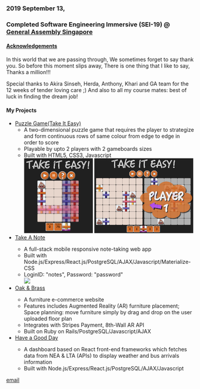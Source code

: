 <meta charset="utf-8">
<meta name="viewport" content="width=device-width">
<link rel="stylesheet" href="./styles.css">
<link href="https://fonts.googleapis.com/css?family=Merriweather:300,400,700,900&display=swap" rel="stylesheet">


<main>
    <h3>2019 September 13,</h3>
    <h3>Completed Software Engineering Immersive (SEI-19) @ <a href="https://generalassemb.ly/">General Assembly Singapore</a></h3>
    <h4><u>Acknowledgements</u></h4>
    In this world that we are passing through,
    We sometimes forget to say thank you.
    So before this moment slips away,
    There is one thing that I like to say,
    Thanks a million!!!
    <p>Special thanks to Akira Sinseh, Herda, Anthony, Khari and GA team for the 12 weeks of tender loving care ;) And also to all my course mates: best of luck in finding the dream job!</p>
    <p></p>
    <h4>My Projects</h4>
    <ul>
        <li><a href="https://marcykay.github.io/sei-19/project-1/game.html">Puzzle Game(Take It Easy)</a>
            <ul>
                <li>A two-dimensional puzzle game that requires the player to strategize and form continuous rows of same colour from edge to edge in order to score</li>
                <li>Playable by upto 2 players with 2 gameboards sizes</li>
                <li>Built with HTML5, CSS3, Javascript</li>
                <img src="./images/tie_1player.png" height="200px" />
                <img src="./images/tie_2players.png" height="200px" />
            </ul>
        </li>
        <li><a href="https://sei19takeanote.herokuapp.com">Take A Note</a></li>
        <ul>
            <li>A full-stack mobile responsive note-taking web app</li>
            <li>Built with Node.js/Express/React.js/PostgreSQL/AJAX/Javascript/Materialize-CSS</li>
            <li>LoginID: "notes", Password: "password"</li>
            <img src="./images/tan_main.png" width="300px" />
        </ul>
        <li><a href="https://oakandbrass.herokuapp.com/">Oak & Brass</a></li>
        <ul>
            <li>A furniture e-commerce website</li>
            <li>Features includes Augmented Reality (AR) furniture placement; Space planning: move furniture simply by drag and drop on the user uploaded floor plan</li>
            <li>Integrates with Stripes Payment, 8th-Wall AR API</li>
            <li>Built on Ruby on Rails/PostgreSQL/Javascript/AJAX</li>
        </ul>
        <li><a href="https://sei19-haveagoodday.herokuapp.com/">Have a Good Day</a></li>
        <ul>
            <li>A dashboard based on React front-end frameworks which fetches data from NEA & LTA (APIs) to display weather and bus arrivals information</li>
            <li>Built with Node.js/Express/React.js/PostgreSQL/AJAX/Javascript</li>
        </ul>
    </ul>
</main>
<div><a href="mailto:mahchinkok@gmail.com">email</a><div>
<script src="script.js"></script>
